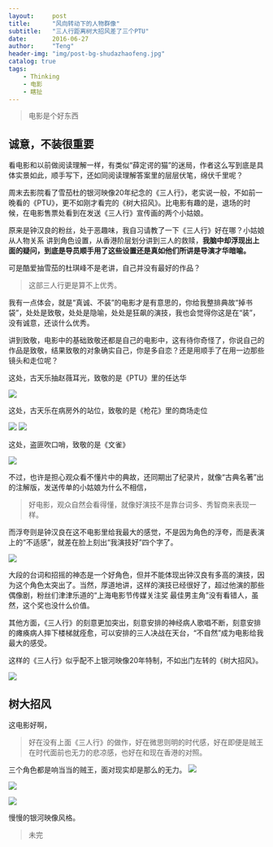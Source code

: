 ```yaml
---
layout:     post
title:      "风向转动下的人物群像"
subtitle:   "三人行距离树大招风差了三个PTU"
date:       2016-06-27
author:     "Teng"
header-img: "img/post-bg-shudazhaofeng.jpg"
catalog: true
tags:
    - Thinking
    - 电影
    - 瞎扯
---
```

> 电影是个好东西

## 诚意，不装很重要

看电影和以前做阅读理解一样，有类似“薛定谔的猫”的迷局，作者这么写到底是具体实景如此，顺手写下，还如同阅读理解答案里的层层伏笔，绵伏千里呢？

周末去影院看了雪茄杜的银河映像20年纪念的《三人行》，老实说一般，不如前一晚看的《PTU》，更不如刚才看完的《树大招风》。比电影有趣的是，退场的时候，在电影售票处看到在发送《三人行》宣传画的两个小姑娘。

原来是钟汉良的粉丝，处于恶趣味，我自习请教了一下《三人行》好在哪？小姑娘从人物关系
讲到角色设置，从香港阶层划分讲到三人的救赎，**我脑中却浮现出上面的疑问，到底是导员顺手用了这些设置还是真如他们所讲是导演才华暗喻。**

可是酷爱抽雪茄的杜琪峰不是老讲，自己并没有最好的作品？
> 这部三人行更是算不上优秀。

我有一点体会，就是“真诚、不装”的电影才是有意思的，你给我整排典故“掉书袋”，处处是致敬，处处是隐喻，处处是狂飙的演技，我也会觉得你这是在“装”，
没有诚意，还谈什么优秀。

讲到致敬，电影中的基础致敬还都是自己的电影中，这有待你奇怪了，你说自己的作品是致敬，结果致敬的对象确实自己，你是多自恋？还是用顺手了在用一边那些镜头和走位呢？

这处，古天乐抽赵薇耳光，致敬的是《PTU》里的任达华

![](http://7xtgob.com2.z0.glb.clouddn.com/shudazhaofenmaxresdefault.jpg)

这处，古天乐在病房外的站位，致敬的是《枪花》里的商场走位

![](http://7xtgob.com2.z0.glb.clouddn.com/shudazhaofen0.jpg)
![](http://7xtgob.com2.z0.glb.clouddn.com/shudazhaofen1463118850.jpg)

这处，盗匪吹口哨，致敬的是《文雀》

![](https://img1.doubanio.com/view/photo/photo/public/p1959224857.jpg)

不过，也许是担心观众看不懂片中的典故，还同期出了纪录片，就像“古典名著”出的注解版，发送传单的小姑娘为什么不相信，
> 好电影，观众自然会看得懂，就像好演技不是靠台词多、秀智商来表现一样。

而浮夸则是钟汉良在这不电影里给我最大的感觉，不是因为角色的浮夸，而是表演上的“不适感”，就差在脸上刻出“我演技好”四个字了。

![](http://7xtgob.com2.z0.glb.clouddn.com/shudazhaofen0%20%281%29.jpg)

大段的台词和招摇的神态是一个好角色，但并不能体现出钟汉良有多高的演技，因为这个角色太突出了。当然，厚道地讲，这样的演技已经很好了，超过他演的那些偶像剧，粉丝们津津乐道的“上海电影节传媒关注奖 最佳男主角”没有看错人，虽然，这个奖也没什么价值。

其他方面，《三人行》的刻意更加突出，刻意安排的神经病人歌唱不断，刻意安排的瘫痪病人摔下楼梯就痊愈，可以安排的三人决战在天台，“不自然”成为电影给我最大的感受。

这样的《三人行》似乎配不上银河映像20年特制，不如出门左转的《树大招风》。

![](http://7xtgob.com2.z0.glb.clouddn.com/shudazhaofen%E5%BE%AE%E4%BF%A1%E6%88%AA%E5%9B%BE_20160628115922.png)

## 树大招风

这电影好啊，
> 好在没有上面《三人行》的做作，好在微思则明的时代感，好在即便是贼王在时代面前也无力的悲凉感，也好在和现在香港的对照。

三个角色都是响当当的贼王，面对现实却是那么的无力。
![](http://7xtgob.com2.z0.glb.clouddn.com/shudazhaofen0%20%283%29.jpg)

![](http://7xtgob.com2.z0.glb.clouddn.com/shudazhaofen0%20%284%29.jpg)

![](http://7xtgob.com2.z0.glb.clouddn.com/shudazhaofen%E5%BE%AE%E4%BF%A1%E6%88%AA%E5%9B%BE_20160628115957.png)

慢慢的银河映像风格。

> 未完
